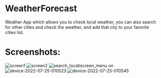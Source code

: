 # WeatherForecast

Weather App which allows you to check local weather, you can also search for other cities and check the weather, and add that city to your favorite cities list.


# Screenshots:
![screen1](https://user-images.githubusercontent.com/16359663/180663052-58faf879-fc7a-4b7a-8101-2cc5394599b5.png)
![screen2](https://user-images.githubusercontent.com/16359663/180663071-4a83f721-c308-49ff-8fae-0d08787738c8.png)
![search_locati![screen_menu](https://user-images.githubusercontent.com/16359663/180663084-3435909a-6507-4d56-9416-9062aa3bed96.png)
on](https://user-images.githubusercontent.com/16359663/180663078-e4644f7f-f11f-4904-b5b5-13ab4d993f4c.png)
![device-2022-07-25-010523](https://user-images.githubusercontent.com/16359663/180663089-ecf2e7ad-b603-4725-b1a6-be1bc1791121.png)
![device-2022-07-25-010545](https://user-images.githubusercontent.com/16359663/180663092-289dd797-15c3-452b-8c6f-041761db58f5.png)

